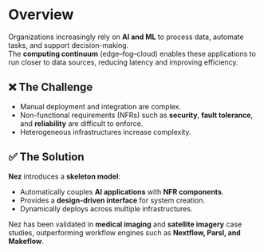 # Overview

Organizations increasingly rely on **AI and ML** to process data, automate tasks, and support decision-making.  
The **computing continuum** (edge–fog–cloud) enables these applications to run closer to data sources, reducing latency and improving efficiency.  

## ❌ The Challenge
- Manual deployment and integration are complex.  
- Non-functional requirements (NFRs) such as **security**, **fault tolerance**, and **reliability** are difficult to enforce.  
- Heterogeneous infrastructures increase complexity.

## ✅ The Solution
**Nez** introduces a **skeleton model**:
- Automatically couples **AI applications** with **NFR components**.  
- Provides a **design-driven interface** for system creation.  
- Dynamically deploys across multiple infrastructures.  

Nez has been validated in **medical imaging** and **satellite imagery** case studies, outperforming workflow engines such as **Nextflow, Parsl, and Makeflow**.  
